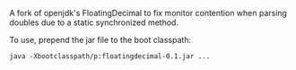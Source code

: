 A fork of openjdk's FloatingDecimal to fix monitor contention when parsing doubles due to a static synchronized method.

To use, prepend the jar file to the boot classpath:

```
java -Xbootclasspath/p:floatingdecimal-0.1.jar ...
```
